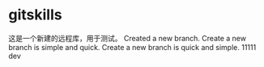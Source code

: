 # gitskills
这是一个新建的远程库，用于测试。
Created a new branch. 
Create a new branch is simple and quick.
Create a new branch is quick and simple. 
11111
dev
